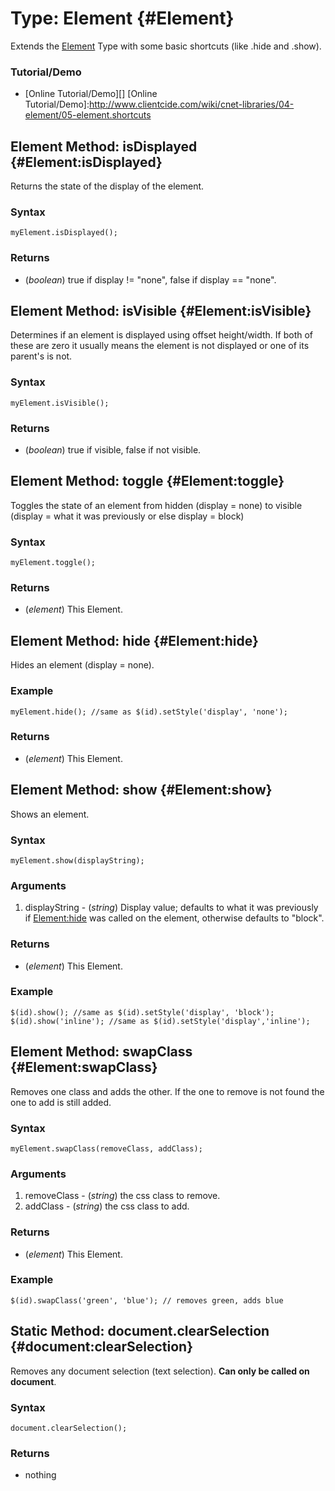 Type: Element {#Element}
==========================

Extends the [Element][] Type with some basic shortcuts (like .hide and .show).

### Tutorial/Demo

* [Online Tutorial/Demo][]
[Online Tutorial/Demo]:http://www.clientcide.com/wiki/cnet-libraries/04-element/05-element.shortcuts

Element Method: isDisplayed {#Element:isDisplayed}
----------------------------------------------

Returns the state of the display of the element.

### Syntax

	myElement.isDisplayed();

### Returns

* (*boolean*) true if display != "none", false if display == "none".

Element Method: isVisible {#Element:isVisible}
----------------------------------------------

Determines if an element is displayed using offset height/width. If both of these are zero it usually means the element is not displayed or one of its parent's is not.

### Syntax

	myElement.isVisible();

### Returns

* (*boolean*) true if visible, false if not visible.

Element Method: toggle {#Element:toggle}
----------------------------------------

Toggles the state of an element from hidden (display = none) to visible (display = what it was previously or else display = block)

### Syntax

	myElement.toggle();

### Returns

* (*element*) This Element.

Element Method: hide {#Element:hide}
------------------------------------

Hides an element (display = none).

### Example

	myElement.hide(); //same as $(id).setStyle('display', 'none');

### Returns

* (*element*) This Element.

Element Method: show {#Element:show}
------------------------------------

Shows an element.

### Syntax

	myElement.show(displayString);

### Arguments

1. displayString - (*string*) Display value; defaults to what it was previously if [Element:hide][] was called on the element, otherwise defaults to "block".

### Returns

* (*element*) This Element.

### Example

	$(id).show(); //same as $(id).setStyle('display', 'block');
	$(id).show('inline'); //same as $(id).setStyle('display','inline');

Element Method: swapClass {#Element:swapClass}
----------------------------------------------

Removes one class and adds the other. If the one to remove is not found the one to add is still added.

### Syntax

	myElement.swapClass(removeClass, addClass);

### Arguments

1. removeClass - (*string*) the css class to remove.
2. addClass - (*string*) the css class to add.

### Returns

* (*element*) This Element.

### Example

	$(id).swapClass('green', 'blue'); // removes green, adds blue


Static Method: document.clearSelection {#document:clearSelection}
----------------------------------------------

Removes any document selection (text selection). **Can only be called on document**.

### Syntax

	document.clearSelection();

### Returns

* nothing

[Element:hide]: #Element:hide
[Element]: /core/Element/Element
